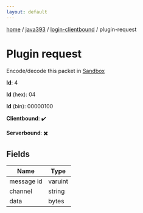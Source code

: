 ```yaml
---
layout: default
---
```


[home](/)  /  [java393](/protocol/java393)  /  [login-clientbound](/protocol/java393/login-clientbound)  /  plugin-request

# Plugin request

Encode/decode this packet in [Sandbox](../../../sandbox/java393#LoginClientbound.PluginRequest)

**Id**: 4

**Id** (hex): 04

**Id** (bin): 00000100

**Clientbound**: ✔️

**Serverbound**: ✖️

## Fields

Name | Type
---|---
message id | varuint
channel | string
data | bytes
